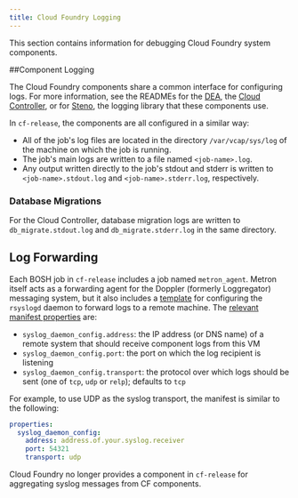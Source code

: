 ```yaml
---
title: Cloud Foundry Logging
---
```


This section contains information for debugging Cloud Foundry system components.

##Component Logging

The Cloud Foundry components share a common interface for configuring logs. For more information, see the
READMEs for the [DEA](http://github.com/cloudfoundry/dea_ng#logs), the [Cloud
Controller](http://github.com/cloudfoundry/cloud_controller_ng#logs), or for
[Steno](http://github.com/cloudfoundry/steno), the logging library that these components use.

In `cf-release`, the components are all configured in a similar way:

* All of the job's log files are located in the directory `/var/vcap/sys/log` of the machine on which the job is running.
* The job's main logs are written to a file named `<job-name>.log`.
* Any output written directly to the job's stdout and stderr is written to `<job-name>.stdout.log` and `<job-name>.stderr.log`, respectively.

### Database Migrations

For the Cloud Controller, database migration logs are written to `db_migrate.stdout.log` and `db_migrate.stderr.log`
in the same directory.

## Log Forwarding

Each BOSH job in `cf-release` includes a job named `metron_agent`. Metron itself acts as a forwarding agent for the Doppler (formerly Loggregator) messaging system, but it also includes a [template](https://github.com/cloudfoundry/loggregator/blob/develop/bosh/jobs/metron_agent/templates/syslog_forwarder.conf.erb) for configuring the `rsyslogd` daemon to forward logs to a remote machine. The [relevant manifest properties](https://github.com/cloudfoundry/loggregator/blob/develop/bosh/jobs/metron_agent/spec#L13-L19) are:

* `syslog_daemon_config.address`: the IP address (or DNS name) of a remote system that should receive component logs from this VM
* `syslog_daemon_config.port`: the port on which the log recipient is listening
* `syslog_daemon_config.transport`: the protocol over which logs should be sent (one of `tcp`, `udp` or `relp`); defaults to `tcp`

For example, to use UDP as the syslog transport, the manifest is similar to the following:
```yaml
properties:
  syslog_daemon_config:
    address: address.of.your.syslog.receiver
    port: 54321
    transport: udp
```

Cloud Foundry no longer provides a component in `cf-release` for aggregating syslog messages from CF components.
